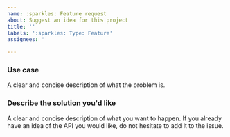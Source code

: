 ```yaml
---
name: :sparkles: Feature request
about: Suggest an idea for this project
title: ''
labels: ':sparkles: Type: Feature'
assignees: ''

---
```


### Use case
A clear and concise description of what the problem is. 

### Describe the solution you'd like
A clear and concise description of what you want to happen. If you already have an idea of the API you would like, do not hesitate to add it to the issue.
